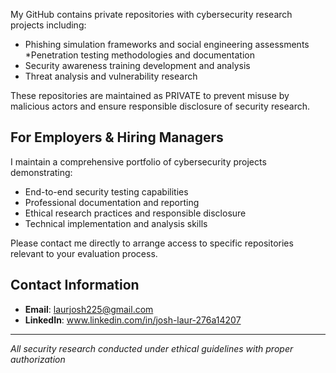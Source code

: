 
My GitHub contains private repositories with cybersecurity research projects including:

- Phishing simulation frameworks and social engineering assessments
  *Penetration testing methodologies and documentation  
- Security awareness training development and analysis
- Threat analysis and vulnerability research

These repositories are maintained as PRIVATE to prevent misuse by malicious actors and ensure responsible disclosure of security research.

## For Employers & Hiring Managers

I maintain a comprehensive portfolio of cybersecurity projects demonstrating:
- End-to-end security testing capabilities
- Professional documentation and reporting
- Ethical research practices and responsible disclosure
- Technical implementation and analysis skills



Please contact me directly to arrange access to specific repositories relevant to your evaluation process.

## Contact Information
- **Email**: laurjosh225@gmail.com
- **LinkedIn**: www.linkedin.com/in/josh-laur-276a14207

---
*All security research conducted under ethical guidelines with proper authorization*
